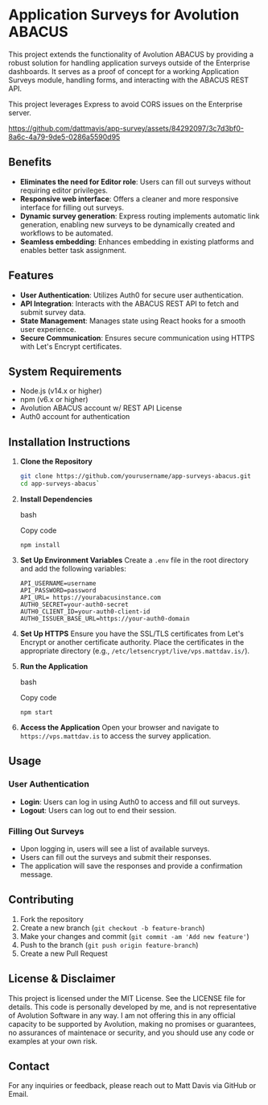 # Application Surveys for Avolution ABACUS

This project extends the functionality of Avolution ABACUS by providing a robust solution for handling application surveys outside of the Enterprise dashboards. It serves as a proof of concept for a working Application Surveys module, handling forms, and interacting with the ABACUS REST API. 

This project leverages Express to avoid CORS issues on the Enterprise server.

https://github.com/dattmavis/app-survey/assets/84292097/3c7d3bf0-8a6c-4a79-9de5-0286a5590d95

## Benefits

- **Eliminates the need for Editor role**: Users can fill out surveys without requiring editor privileges.
- **Responsive web interface**: Offers a cleaner and more responsive interface for filling out surveys.
- **Dynamic survey generation**: Express routing implements automatic link generation, enabling new surveys to be dynamically created and workflows to be automated.
- **Seamless embedding**: Enhances embedding in existing platforms and enables better task assignment.

## Features

- **User Authentication**: Utilizes Auth0 for secure user authentication.
- **API Integration**: Interacts with the ABACUS REST API to fetch and submit survey data.
- **State Management**: Manages state using React hooks for a smooth user experience.
- **Secure Communication**: Ensures secure communication using HTTPS with Let's Encrypt certificates.

## System Requirements

- Node.js (v14.x or higher)
- npm (v6.x or higher)
- Avolution ABACUS account w/ REST API License
- Auth0 account for authentication

## Installation Instructions

1. **Clone the Repository**
   ```bash
   git clone https://github.com/yourusername/app-surveys-abacus.git
   cd app-surveys-abacus` 

2.  **Install Dependencies**
    
    bash
    
    Copy code
    
    `npm install` 
    
3.  **Set Up Environment Variables** Create a `.env` file in the root directory and add the following variables:
    
		 
		API_USERNAME=username
		API_PASSWORD=password
		API_URL= https://yourabacusinstance.com
		AUTH0_SECRET=your-auth0-secret
		AUTH0_CLIENT_ID=your-auth0-client-id
		AUTH0_ISSUER_BASE_URL=https://your-auth0-domain

    
4.  **Set Up HTTPS** Ensure you have the SSL/TLS certificates from Let's Encrypt or another certificate authority. Place the certificates in the appropriate directory (e.g., `/etc/letsencrypt/live/vps.mattdav.is/`).
    
5.  **Run the Application**
    
    bash
    
    Copy code
    
    `npm start` 
    
6.  **Access the Application** Open your browser and navigate to `https://vps.mattdav.is` to access the survey application.
    

## Usage

### User Authentication

-   **Login**: Users can log in using Auth0 to access and fill out surveys.
-   **Logout**: Users can log out to end their session.

### Filling Out Surveys

-   Upon logging in, users will see a list of available surveys.
-   Users can fill out the surveys and submit their responses.
-   The application will save the responses and provide a confirmation message.

## Contributing

1.  Fork the repository
2.  Create a new branch (`git checkout -b feature-branch`)
3.  Make your changes and commit (`git commit -am 'Add new feature'`)
4.  Push to the branch (`git push origin feature-branch`)
5.  Create a new Pull Request

## License & Disclaimer

This project is licensed under the MIT License. See the LICENSE file for details.
This code is personally developed by me, and is not representative of Avolution Software in any way. I am not offering this in any official capacity to be supported by Avolution, making no promises or guarantees, no assurances of maintenace or security, and you should use any code or examples at your own risk.

## Contact

For any inquiries or feedback, please reach out to Matt Davis via GitHub or Email.

